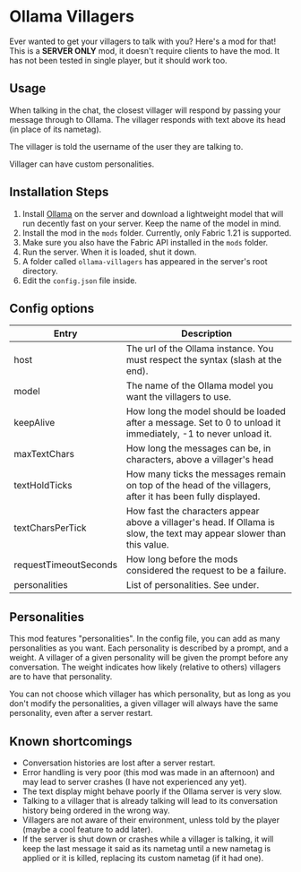 # Ollama Villagers
Ever wanted to get your villagers to talk with you? Here's a mod for that! This is a **SERVER ONLY** mod, it doesn't require clients to have the mod. It has not been tested in single player, but it should work too.
## Usage
When talking in the chat, the closest villager will respond by passing your message through to Ollama. The villager responds with text above its head (in place of its nametag).

The villager is told the username of the user they are talking to.

Villager can have custom personalities.
## Installation Steps
1. Install [Ollama](https://ollama.com/) on the server and download a lightweight model that will run decently fast on your server. Keep the name of the model in mind.
2. Install the mod in the `mods` folder. Currently, only Fabric 1.21 is supported.
3. Make sure you also have the Fabric API installed in the `mods` folder.
4. Run the server. When it is loaded, shut it down.
5. A folder called `ollama-villagers` has appeared in the server's root directory.
6. Edit the `config.json` file inside.
## Config options
| Entry    | Description |
| -------- | ------- |
| host  | The url of the Ollama instance. You must respect the syntax (slash at the end). |
| model | The name of the Ollama model you want the villagers to use. |
| keepAlive | How long the model should be loaded after a message. Set to 0 to unload it immediately, -1 to never unload it. |
| maxTextChars | How long the messages can be, in characters, above a villager's head |
| textHoldTicks | How many ticks the messages remain on top of the head of the villagers, after it has been fully displayed. |
| textCharsPerTick | How fast the characters appear above a villager's head. If Ollama is slow, the text may appear slower than this value. |
| requestTimeoutSeconds | How long before the mods considered the request to be a failure. |
| personalities | List of personalities. See under. |
## Personalities
This mod features "personalities". In the config file, you can add as many personalities as you want. Each personality is described by a prompt, and a weight. A villager of a given personality will be given the prompt before any conversation. The weight indicates how likely (relative to others) villagers are to have that personality.

You can not choose which villager has which personality, but as long as you don't modify the personalities, a given villager will always have the same personality, even after a server restart.
## Known shortcomings
- Conversation histories are lost after a server restart.
- Error handling is very poor (this mod was made in an afternoon) and may lead to server crashes (I have not experienced any yet).
- The text display might behave poorly if the Ollama server is very slow.
- Talking to a villager that is already talking will lead to its conversation history being ordered in the wrong way.
- Villagers are not aware of their environment, unless told by the player (maybe a cool feature to add later).
- If the server is shut down or crashes while a villager is talking, it will keep the last message it said as its nametag until a new nametag is applied or it is killed, replacing its custom nametag (if it had one).